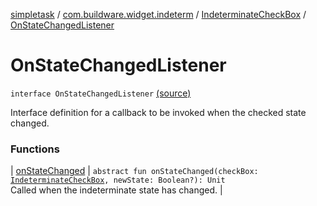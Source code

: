 [simpletask](../../../index.md) / [com.buildware.widget.indeterm](../../index.md) / [IndeterminateCheckBox](../index.md) / [OnStateChangedListener](.)

# OnStateChangedListener

`interface OnStateChangedListener` [(source)](https://github.com/mpcjanssen/simpletask-android/blob/master/src/main/java/com/buildware/widget/indeterm/IndeterminateCheckBox.java#L34)

Interface definition for a callback to be invoked when the checked state changed.

### Functions

| [onStateChanged](on-state-changed.md) | `abstract fun onStateChanged(checkBox: `[`IndeterminateCheckBox`](../index.md)`, newState: Boolean?): Unit`<br>Called when the indeterminate state has changed. |

